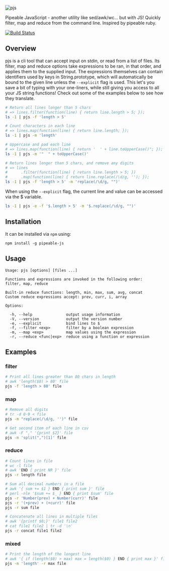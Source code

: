 ![pjs](http://danielstjules.com/pjs/pjs-logo.png)

Pipeable JavaScript - another utility like sed/awk/wc... but with JS! Quickly
filter, map and reduce from the command line. Inspired by pipeable ruby.

[![Build Status](https://travis-ci.org/danielstjules/pjs.png)](https://travis-ci.org/danielstjules/pjs)

## Overview

pjs is a cli tool that can accept input on stdin, or read from a list of files.
Its filter, map and reduce options take expressions to be ran, in that order,
and applies them to the supplied input. The expressions themselves can contain
identifiers used by keys in String.prototype, which will automatically be bound
to the given line unless the `--explicit` flag is used. This let's you save a
bit of typing with your one-liners, while still giving you access to all your
JS string functions! Check out some of the examples below to see how they
translate.

``` bash
# Return all lines longer than 5 chars
# => lines.filter(function(line) { return line.length > 5; });
ls -1 | pjs -f 'length > 5'

# Count characters in each line
# => lines.map(function(line) { return line.length; });
ls -1 | pjs -m 'length'

# Uppercase and pad each line
# => lines.map(function(line) { return '  ' + line.toUpperCase()"; });
ls -1 | pjs -m '"  " + toUpperCase()'

# Return lines longer than 5 chars, and remove any digits
# => lines
#      .filter(function(line) { return line.length > 5; })
#      .map(function(line) { return line.replace(/\d/g, ''); });
ls -1 | pjs -f 'length > 5' -m 'replace(/\d/g, "")'
```

When using the `--explicit` flag, the current line and value can be accessed
via the $ variable.

``` bash
ls -1 | pjs -e -f '$.length > 5' -m '$.replace(/\d/g, "")'
```

## Installation

It can be installed via `npm` using:

```
npm install -g pipeable-js
```

## Usage

```
Usage: pjs [options] [files ...]

Functions and expressions are invoked in the following order:
filter, map, reduce

Built-in reduce functions: length, min, max, sum, avg, concat
Custom reduce expressions accept: prev, curr, i, array

Options:

  -h, --help               output usage information
  -V, --version            output the version number
  -e, --explicit           bind lines to $
  -f, --filter <exp>       filter by a boolean expression
  -m, --map <exp>          map values using the expression
  -r, --reduce <func|exp>  reduce using a function or expression
```

## Examples

### filter

``` bash
# Print all lines greater than 80 chars in length
# awk 'length($0) > 80' file
pjs -f 'length > 80' file
```

### map

``` bash
# Remove all digits
# tr -d 0-9 < file
pjs -m "replace(/\d/g, '')" file

# Get second item of each line in csv
# awk -F "," '{print $2}' file
pjs -m 'split(",")[1]' file
```

### reduce

``` bash
# Count lines in file
# wc -l file
# awk 'END { print NR }' file
pjs -r length file

# Sum all decimal numbers in a file
# awk '{ sum += $1 } END { print sum }' file
# perl -nle '$sum += $_ } END { print $sum' file
pjs -r 'Number(prev) + Number(curr)' file
pjs -r '(+prev) + (+curr)' file
pjs -r sum file

# Concatenate all lines in multiple files
# awk '{printf $0;}' file1 file2
# cat file1 file2 | tr -d '\n'
pjs -r concat file1 file2
```

### mixed

``` bash
# Print the length of the longest line
# awk '{ if (length($0) > max) max = length($0) } END { print max }' file
pjs -m 'length' -r max file
```
